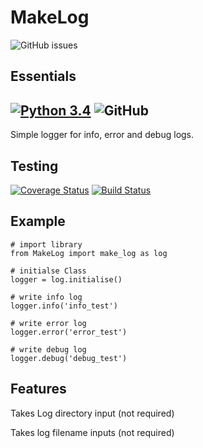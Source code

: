 # **MakeLog**
![GitHub issues](https://img.shields.io/github/issues/darryllane/MakeLog.svg)


**Essentials**
---
[![Python 3.4](https://img.shields.io/badge/python-3.4%20+-green.svg)](https://www.python.org/downloads/release/python-360/) ![GitHub](https://img.shields.io/github/license/darryllane/MakeLog.svg)
---
Simple logger for info, error and debug logs.

**Testing**
---
[![Coverage Status](https://coveralls.io/repos/github/darryllane/MakeLog/badge.svg?branch=master)](https://coveralls.io/github/darryllane/MakeLog?branch=master) [![Build Status](https://travis-ci.org/darryllane/MakeLog.svg?branch=master)](https://travis-ci.org/darryllane/MakeLog)

**Example**
---

    # import library
    from MakeLog import make_log as log
    
    # initialse Class
    logger = log.initialise()
    
    # write info log
    logger.info('info_test')
    
    # write error log
    logger.error('error_test')
    
    # write debug log
    logger.debug('debug_test')

**Features**
---
Takes Log directory input (not required)

Takes log filename inputs (not required)